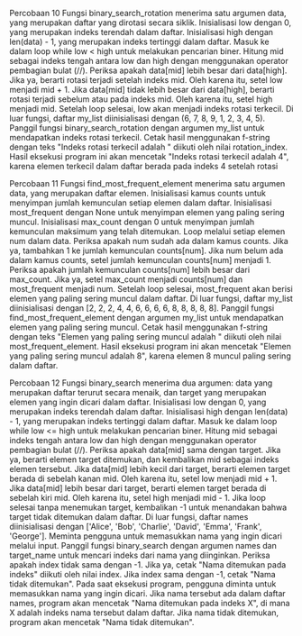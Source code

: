Percobaan 10
Fungsi binary_search_rotation menerima satu argumen data, yang merupakan daftar yang dirotasi secara siklik.
Inisialisasi low dengan 0, yang merupakan indeks terendah dalam daftar.
Inisialisasi high dengan len(data) - 1, yang merupakan indeks tertinggi dalam daftar.
Masuk ke dalam loop while low < high untuk melakukan pencarian biner.
Hitung mid sebagai indeks tengah antara low dan high dengan menggunakan operator pembagian bulat (//).
Periksa apakah data[mid] lebih besar dari data[high]. Jika ya, berarti rotasi terjadi setelah indeks mid. Oleh karena itu, setel low menjadi mid + 1.
Jika data[mid] tidak lebih besar dari data[high], berarti rotasi terjadi sebelum atau pada indeks mid. Oleh karena itu, setel high menjadi mid.
Setelah loop selesai, low akan menjadi indeks rotasi terkecil.
Di luar fungsi, daftar my_list diinisialisasi dengan (6, 7, 8, 9, 1, 2, 3, 4, 5).
Panggil fungsi binary_search_rotation dengan argumen my_list untuk mendapatkan indeks rotasi terkecil.
Cetak hasil menggunakan f-string dengan teks "Indeks rotasi terkecil adalah " diikuti oleh nilai rotation_index.
Hasil eksekusi program ini akan mencetak "Indeks rotasi terkecil adalah 4", karena elemen terkecil dalam daftar berada pada indeks 4 setelah rotasi

Percobaan 11
Fungsi find_most_frequent_element menerima satu argumen data, yang merupakan daftar elemen.
Inisialisasi kamus counts untuk menyimpan jumlah kemunculan setiap elemen dalam daftar.
Inisialisasi most_frequent dengan None untuk menyimpan elemen yang paling sering muncul.
Inisialisasi max_count dengan 0 untuk menyimpan jumlah kemunculan maksimum yang telah ditemukan.
Loop melalui setiap elemen num dalam data.
Periksa apakah num sudah ada dalam kamus counts. Jika ya, tambahkan 1 ke jumlah kemunculan counts[num].
Jika num belum ada dalam kamus counts, setel jumlah kemunculan counts[num] menjadi 1.
Periksa apakah jumlah kemunculan counts[num] lebih besar dari max_count. Jika ya, setel max_count menjadi counts[num] dan most_frequent menjadi num.
Setelah loop selesai, most_frequent akan berisi elemen yang paling sering muncul dalam daftar.
Di luar fungsi, daftar my_list diinisialisasi dengan [2, 2, 2, 4, 4, 6, 6, 6, 6, 8, 8, 8, 8, 8].
Panggil fungsi find_most_frequent_element dengan argumen my_list untuk mendapatkan elemen yang paling sering muncul.
Cetak hasil menggunakan f-string dengan teks "Elemen yang paling sering muncul adalah " diikuti oleh nilai most_frequent_element.
Hasil eksekusi program ini akan mencetak "Elemen yang paling sering muncul adalah 8", karena elemen 8 muncul paling sering dalam daftar.

Percobaan 12
Fungsi binary_search menerima dua argumen: data yang merupakan daftar terurut secara menaik, dan target yang merupakan elemen yang ingin dicari dalam daftar.
Inisialisasi low dengan 0, yang merupakan indeks terendah dalam daftar.
Inisialisasi high dengan len(data) - 1, yang merupakan indeks tertinggi dalam daftar.
Masuk ke dalam loop while low <= high untuk melakukan pencarian biner.
Hitung mid sebagai indeks tengah antara low dan high dengan menggunakan operator pembagian bulat (//).
Periksa apakah data[mid] sama dengan target. Jika ya, berarti elemen target ditemukan, dan kembalikan mid sebagai indeks elemen tersebut.
Jika data[mid] lebih kecil dari target, berarti elemen target berada di sebelah kanan mid. Oleh karena itu, setel low menjadi mid + 1.
Jika data[mid] lebih besar dari target, berarti elemen target berada di sebelah kiri mid. Oleh karena itu, setel high menjadi mid - 1.
Jika loop selesai tanpa menemukan target, kembalikan -1 untuk menandakan bahwa target tidak ditemukan dalam daftar.
Di luar fungsi, daftar names diinisialisasi dengan ['Alice', 'Bob', 'Charlie', 'David', 'Emma', 'Frank', 'George'].
Meminta pengguna untuk memasukkan nama yang ingin dicari melalui input.
Panggil fungsi binary_search dengan argumen names dan target_name untuk mencari indeks dari nama yang diinginkan.
Periksa apakah index tidak sama dengan -1. Jika ya, cetak "Nama ditemukan pada indeks" diikuti oleh nilai index.
Jika index sama dengan -1, cetak "Nama tidak ditemukan".
Pada saat eksekusi program, pengguna diminta untuk memasukkan nama yang ingin dicari. Jika nama tersebut ada dalam daftar names, program akan mencetak "Nama ditemukan pada indeks X", di mana X adalah indeks nama tersebut dalam daftar. Jika nama tidak ditemukan, program akan mencetak "Nama tidak ditemukan".
